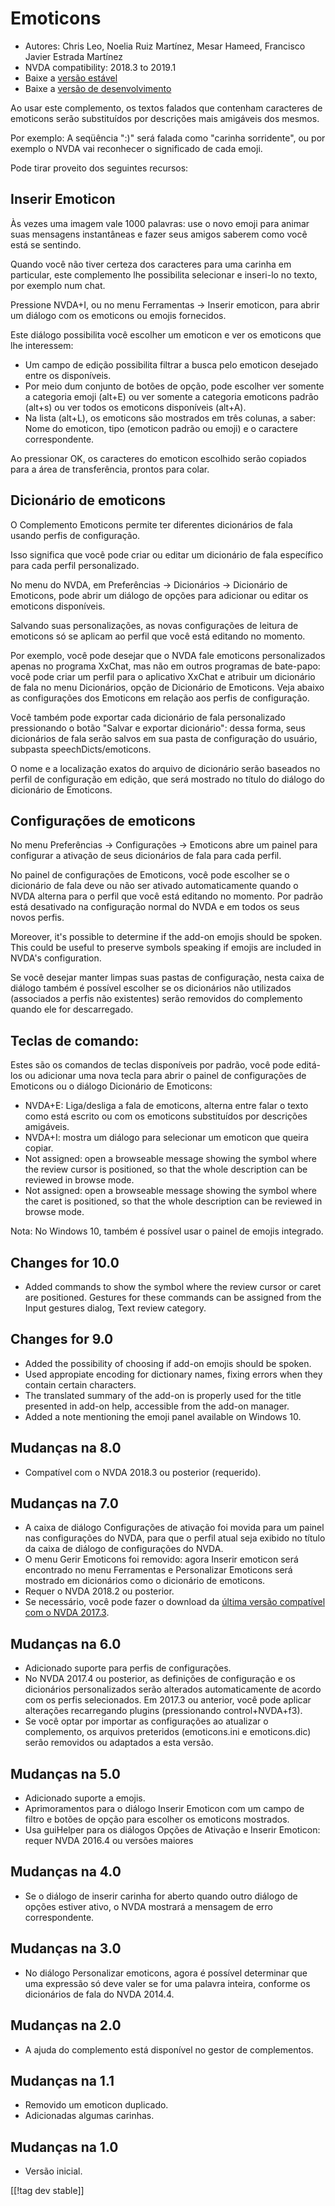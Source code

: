 # Emoticons #

* Autores: Chris Leo, Noelia Ruiz Martínez, Mesar Hameed, Francisco Javier
  Estrada Martínez
* NVDA compatibility: 2018.3 to 2019.1
* Baixe a [versão estável][1]
* Baixe a [versão de desenvolvimento][2]

Ao usar este complemento, os textos falados que contenham caracteres de
emoticons serão substituídos por descrições mais amigáveis dos mesmos.

Por exemplo: A seqüência ":)" será falada como "carinha sorridente", ou por
exemplo o NVDA vai reconhecer o significado de cada emoji.

Pode tirar proveito dos seguintes recursos:

## Inserir Emoticon ##

Às vezes uma imagem vale 1000 palavras: use o novo emoji para animar suas
mensagens instantâneas e fazer seus amigos saberem como você está se
sentindo.

Quando você não tiver certeza dos caracteres para uma carinha em particular,
este complemento lhe possibilita selecionar e inseri-lo no texto, por
exemplo num chat.

Pressione NVDA+I, ou no menu Ferramentas -> Inserir emoticon, para abrir um diálogo com os emoticons ou emojis fornecidos.

Este diálogo possibilita você escolher um emoticon e ver os emoticons que
lhe interessem:

*	Um campo de edição possibilita filtrar a busca pelo emoticon desejado
  entre os disponíveis.
*	Por meio dum conjunto de botões de opção, pode escolher ver somente a
  categoria emoji (alt+E) ou ver somente a categoria emoticons padrão
  (alt+s) ou ver todos os emoticons disponíveis (alt+A).
*	Na lista (alt+L), os emoticons são mostrados em três colunas, a saber:
  Nome do emoticon, tipo (emoticon padrão ou emoji) e o caractere
  correspondente.

Ao pressionar OK, os caracteres do emoticon escolhido serão copiados para a
área de transferência, prontos para colar.

## Dicionário de emoticons ##

O Complemento Emoticons permite ter diferentes dicionários de fala usando
perfis de configuração.

Isso significa que você pode criar ou editar um dicionário de fala
específico para cada perfil personalizado.

No menu do NVDA, em Preferências -> Dicionários -> Dicionário de Emoticons, pode abrir um diálogo de opções para adicionar ou editar os emoticons disponíveis.

Salvando suas personalizações, as novas configurações de leitura de
emoticons só se aplicam ao perfil que você está editando no momento.

Por exemplo, você pode desejar que o NVDA fale emoticons personalizados
apenas no programa XxChat, mas não em outros programas de bate-papo: você
pode criar um perfil para o aplicativo XxChat e atribuir um dicionário de
fala no menu Dicionários, opção de Dicionário de Emoticons. Veja abaixo as
configurações dos Emoticons em relação aos perfis de configuração.

Você também pode exportar cada dicionário de fala personalizado pressionando
o botão "Salvar e exportar dicionário": dessa forma, seus dicionários de
fala serão salvos em sua pasta de configuração do usuário, subpasta
speechDicts/emoticons.

O nome e a localização exatos do arquivo de dicionário serão baseados no
perfil de configuração em edição, que será mostrado no título do diálogo do
dicionário de Emoticons.

## Configurações de emoticons ##

No menu Preferências -> Configurações -> Emoticons abre um painel para configurar a ativação de seus dicionários de fala para cada perfil.

No painel de configurações de Emoticons, você pode escolher se o dicionário de fala deve ou não ser ativado automaticamente quando o NVDA alterna para o perfil que você está editando no momento. Por padrão está desativado na configuração normal do NVDA e em todos os seus novos perfis.

Moreover, it's possible to determine if the add-on emojis should be
spoken. This could be useful to preserve symbols speaking if emojis are
included in NVDA's configuration.

Se você desejar manter limpas suas pastas de configuração, nesta caixa de
diálogo também é possível escolher se os dicionários não utilizados
(associados a perfis não existentes) serão removidos do complemento quando
ele for descarregado.

## Teclas de comando: ##

Estes são os comandos de teclas disponíveis por padrão, você pode editá-los
ou adicionar uma nova tecla para abrir o painel de configurações de
Emoticons ou o diálogo Dicionário de Emoticons:

* NVDA+E: Liga/desliga a fala de emoticons, alterna entre falar o texto como
  está escrito ou com os emoticons substituídos por descrições amigáveis.
* NVDA+I: mostra um diálogo para selecionar um emoticon que queira copiar.
* Not assigned: open a browseable message showing the symbol where the
  review cursor is positioned, so that the whole description can be reviewed
  in browse mode.
* Not assigned: open a browseable message showing the symbol where the caret
  is positioned, so that the whole description can be reviewed in browse
  mode.

Nota: No Windows 10, também é possível usar o painel de emojis integrado.


## Changes for 10.0 ##

* Added commands to show the symbol where the review cursor or caret are
  positioned. Gestures for these commands can be assigned from the Input
  gestures dialog, Text review category.

## Changes for 9.0 ##

* Added the possibility of choosing if add-on emojis should be spoken.
* Used appropiate encoding for dictionary names, fixing errors when they
  contain certain characters.
* The translated summary of the add-on is properly used for the title
  presented in add-on help, accessible from the add-on manager.
* Added a note mentioning the emoji panel available on Windows 10.

## Mudanças na 8.0 ##

* Compatível com o NVDA 2018.3 ou posterior (requerido).

## Mudanças na 7.0 ##

* A caixa de diálogo Configurações de ativação foi movida para um painel nas
  configurações do NVDA, para que o perfil atual seja exibido no título da
  caixa de diálogo de configurações do NVDA.
* O menu Gerir Emoticons foi removido: agora Inserir emoticon será
  encontrado no menu Ferramentas e Personalizar Emoticons será mostrado em
  dicionários como o dicionário de emoticons.
* Requer o NVDA 2018.2 ou posterior.
* Se necessário, você pode fazer o download da [última versão compatível com
  o NVDA 2017.3][3].

## Mudanças na 6.0 ##

* Adicionado suporte para perfis de configurações.
* No NVDA 2017.4 ou posterior, as definições de configuração e os
  dicionários personalizados serão alterados automaticamente de acordo com
  os perfis selecionados. Em 2017.3 ou anterior, você pode aplicar
  alterações recarregando plugins (pressionando control+NVDA+f3).
* Se você optar por importar as configurações ao atualizar o complemento, os
  arquivos preteridos (emoticons.ini e emoticons.dic) serão removidos ou
  adaptados a esta versão.

## Mudanças na 5.0 ##

* Adicionado suporte a emojis.
* Aprimoramentos para o diálogo Inserir Emoticon com um campo de filtro e
  botões de opção para escolher os emoticons mostrados.
* Usa guiHelper para os diálogos Opções de Ativação e Inserir Emoticon:
  requer NVDA 2016.4 ou versões maiores

## Mudanças na 4.0 ##

* Se o diálogo de inserir carinha for aberto quando outro diálogo de opções
  estiver ativo, o NVDA mostrará a mensagem de erro correspondente.


## Mudanças na 3.0 ##

* No diálogo Personalizar emoticons, agora é possível determinar que uma
  expressão só deve valer se for uma palavra inteira, conforme os
  dicionários de fala do NVDA 2014.4.


## Mudanças na 2.0 ##

* A ajuda do complemento está disponível no gestor de complementos.


## Mudanças na 1.1 ##

* Removido um emoticon duplicado.
* Adicionadas algumas carinhas.

## Mudanças na 1.0 ##

* Versão inicial.

[[!tag dev stable]]

[1]: https://addons.nvda-project.org/files/get.php?file=emo

[2]: https://addons.nvda-project.org/files/get.php?file=emo-dev

[3]: https://addons.nvda-project.org/files/get.php?file=emo-o
